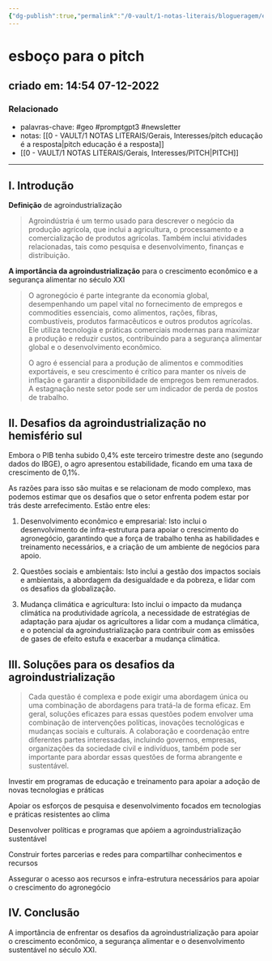 ```yaml
---
{"dg-publish":true,"permalink":"/0-vault/1-notas-literais/blogueragem/esboco-para-o-pitch/","tags":["geo","promptgpt3","newsletter"],"dgHomeLink":true,"dgShowLocalGraph":true,"dgShowFileTree":true,"dgEnableSearch":true}
---
```


# esboço para o pitch
## criado em: 14:54 07-12-2022

### Relacionado
- palavras-chave: #geo #promptgpt3 #newsletter 
- notas: [[0 - VAULT/1 NOTAS LITERAIS/Gerais, Interesses/pitch educação é a resposta\|pitch educação é a resposta]]
- [[0 - VAULT/1 NOTAS LITERAIS/Gerais, Interesses/PITCH\|PITCH]]
---
## I. Introdução

**Definição** de agroindustrialização

>Agroindústria é um termo usado para descrever o negócio da produção agrícola, que inclui a agricultura, o processamento e a comercialização de produtos agrícolas. Também inclui atividades relacionadas, tais como pesquisa e desenvolvimento, finanças e distribuição.

**A importância da agroindustrialização** para o crescimento econômico e a segurança alimentar no século XXI

>O agronegócio é parte integrante da economia global, desempenhando um papel vital no fornecimento de empregos e commodities essenciais, como alimentos, rações, fibras, combustíveis, produtos farmacêuticos e outros produtos agrícolas. Ele utiliza tecnologia e práticas comerciais modernas para maximizar a produção e reduzir custos, contribuindo para a segurança alimentar global e o desenvolvimento econômico.
>
>O agro é essencial para a produção de alimentos e commodities exportáveis, e seu crescimento é crítico para manter os níveis de inflação e garantir a disponibilidade de empregos bem remunerados. A estagnação neste setor pode ser um indicador de perda de postos de trabalho.

## II. Desafios da agroindustrialização no hemisfério sul

Embora o PIB tenha subido 0,4% este terceiro trimestre deste ano (segundo dados do IBGE), o agro apresentou estabilidade, ficando em uma taxa de crescimento de 0,1%.

As razões para isso são muitas e se relacionam de modo complexo, mas podemos estimar que os desafios que o setor enfrenta podem estar por trás deste arrefecimento. Estão entre eles:
 
1. Desenvolvimento econômico e empresarial: Isto inclui o desenvolvimento de infra-estrutura para apoiar o crescimento do agronegócio, garantindo que a força de trabalho tenha as habilidades e treinamento necessários, e a criação de um ambiente de negócios para apoio.  
  
2. Questões sociais e ambientais: Isto inclui a gestão dos impactos sociais e ambientais, a abordagem da desigualdade e da pobreza, e lidar com os desafios da globalização.  
  
3. Mudança climática e agricultura: Isto inclui o impacto da mudança climática na produtividade agrícola, a necessidade de estratégias de adaptação para ajudar os agricultores a lidar com a mudança climática, e o potencial da agroindustrialização para contribuir com as emissões de gases de efeito estufa e exacerbar a mudança climática.


## III. Soluções para os desafios da agroindustrialização

> Cada questão é complexa e pode exigir uma abordagem única ou uma combinação de abordagens para tratá-la de forma eficaz. Em geral, soluções eficazes para essas questões podem envolver uma combinação de intervenções políticas, inovações tecnológicas e mudanças sociais e culturais. A colaboração e coordenação entre diferentes partes interessadas, incluindo governos, empresas, organizações da sociedade civil e indivíduos, também pode ser importante para abordar essas questões de forma abrangente e sustentável.

Investir em programas de educação e treinamento para apoiar a adoção de novas tecnologias e práticas

Apoiar os esforços de pesquisa e desenvolvimento focados em tecnologias e práticas resistentes ao clima

Desenvolver políticas e programas que apóiem a agroindustrialização sustentável

Construir fortes parcerias e redes para compartilhar conhecimentos e recursos

Assegurar o acesso aos recursos e infra-estrutura necessários para apoiar o crescimento do agronegócio

## IV. Conclusão

A importância de enfrentar os desafios da agroindustrialização para apoiar o crescimento econômico, a segurança alimentar e o desenvolvimento sustentável no século XXI.